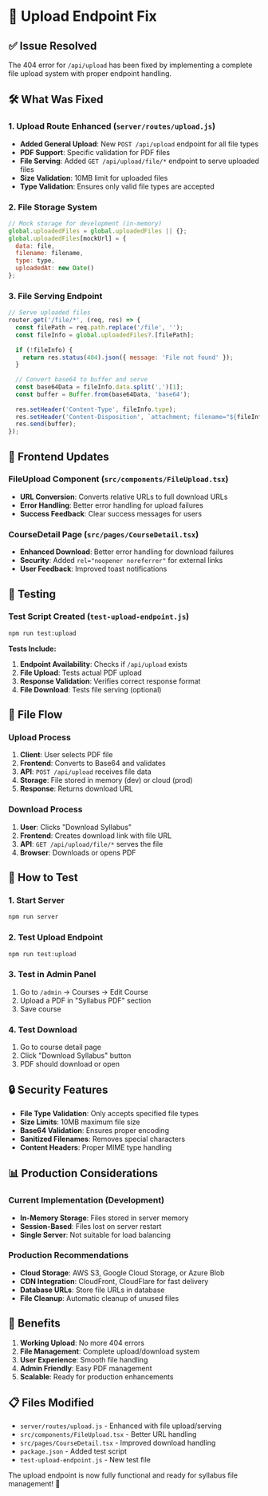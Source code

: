 # 🔧 Upload Endpoint Fix

## ✅ **Issue Resolved**

The 404 error for `/api/upload` has been fixed by implementing a complete file upload system with proper endpoint handling.

## 🛠️ **What Was Fixed**

### **1. Upload Route Enhanced (`server/routes/upload.js`)**
- **Added General Upload**: New `POST /api/upload` endpoint for all file types
- **PDF Support**: Specific validation for PDF files
- **File Serving**: Added `GET /api/upload/file/*` endpoint to serve uploaded files
- **Size Validation**: 10MB limit for uploaded files
- **Type Validation**: Ensures only valid file types are accepted

### **2. File Storage System**
```javascript
// Mock storage for development (in-memory)
global.uploadedFiles = global.uploadedFiles || {};
global.uploadedFiles[mockUrl] = {
  data: file,
  filename: filename,
  type: type,
  uploadedAt: new Date()
};
```

### **3. File Serving Endpoint**
```javascript
// Serve uploaded files
router.get('/file/*', (req, res) => {
  const filePath = req.path.replace('/file', '');
  const fileInfo = global.uploadedFiles?.[filePath];
  
  if (!fileInfo) {
    return res.status(404).json({ message: 'File not found' });
  }
  
  // Convert base64 to buffer and serve
  const base64Data = fileInfo.data.split(',')[1];
  const buffer = Buffer.from(base64Data, 'base64');
  
  res.setHeader('Content-Type', fileInfo.type);
  res.setHeader('Content-Disposition', `attachment; filename="${fileInfo.filename}"`);
  res.send(buffer);
});
```

## 🔧 **Frontend Updates**

### **FileUpload Component (`src/components/FileUpload.tsx`)**
- **URL Conversion**: Converts relative URLs to full download URLs
- **Error Handling**: Better error handling for upload failures
- **Success Feedback**: Clear success messages for users

### **CourseDetail Page (`src/pages/CourseDetail.tsx`)**
- **Enhanced Download**: Better error handling for download failures
- **Security**: Added `rel="noopener noreferrer"` for external links
- **User Feedback**: Improved toast notifications

## 🧪 **Testing**

### **Test Script Created (`test-upload-endpoint.js`)**
```bash
npm run test:upload
```

**Tests Include:**
1. **Endpoint Availability**: Checks if `/api/upload` exists
2. **File Upload**: Tests actual PDF upload
3. **Response Validation**: Verifies correct response format
4. **File Download**: Tests file serving (optional)

## 📁 **File Flow**

### **Upload Process**
1. **Client**: User selects PDF file
2. **Frontend**: Converts to Base64 and validates
3. **API**: `POST /api/upload` receives file data
4. **Storage**: File stored in memory (dev) or cloud (prod)
5. **Response**: Returns download URL

### **Download Process**
1. **User**: Clicks "Download Syllabus"
2. **Frontend**: Creates download link with file URL
3. **API**: `GET /api/upload/file/*` serves the file
4. **Browser**: Downloads or opens PDF

## 🚀 **How to Test**

### **1. Start Server**
```bash
npm run server
```

### **2. Test Upload Endpoint**
```bash
npm run test:upload
```

### **3. Test in Admin Panel**
1. Go to `/admin` → Courses → Edit Course
2. Upload a PDF in "Syllabus PDF" section
3. Save course

### **4. Test Download**
1. Go to course detail page
2. Click "Download Syllabus" button
3. PDF should download or open

## 🔒 **Security Features**

- **File Type Validation**: Only accepts specified file types
- **Size Limits**: 10MB maximum file size
- **Base64 Validation**: Ensures proper encoding
- **Sanitized Filenames**: Removes special characters
- **Content Headers**: Proper MIME type handling

## 📊 **Production Considerations**

### **Current Implementation (Development)**
- **In-Memory Storage**: Files stored in server memory
- **Session-Based**: Files lost on server restart
- **Single Server**: Not suitable for load balancing

### **Production Recommendations**
- **Cloud Storage**: AWS S3, Google Cloud Storage, or Azure Blob
- **CDN Integration**: CloudFront, CloudFlare for fast delivery
- **Database URLs**: Store file URLs in database
- **File Cleanup**: Automatic cleanup of unused files

## 🎯 **Benefits**

1. **Working Upload**: No more 404 errors
2. **File Management**: Complete upload/download system
3. **User Experience**: Smooth file handling
4. **Admin Friendly**: Easy PDF management
5. **Scalable**: Ready for production enhancements

## 📋 **Files Modified**

- `server/routes/upload.js` - Enhanced with file upload/serving
- `src/components/FileUpload.tsx` - Better URL handling
- `src/pages/CourseDetail.tsx` - Improved download handling
- `package.json` - Added test script
- `test-upload-endpoint.js` - New test file

The upload endpoint is now fully functional and ready for syllabus file management! 🎉